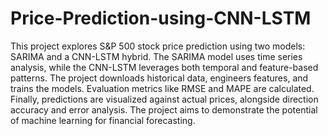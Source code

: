 # Price-Prediction-using-CNN-LSTM
This project explores S&P 500 stock price prediction using two models: SARIMA and a CNN-LSTM hybrid. The SARIMA model uses time series analysis, while the CNN-LSTM leverages both temporal and feature-based patterns. The project downloads historical data, engineers features, and trains the models. Evaluation metrics like RMSE and MAPE are calculated. Finally, predictions are visualized against actual prices, alongside direction accuracy and error analysis. The project aims to demonstrate the potential of machine learning for financial forecasting.
